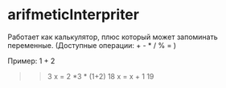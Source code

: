 # arifmeticInterpriter
Работает как калькулятор, плюс который может запоминать переменные. (Доступные операции: + - * / % = )

Пример:
1 + 2
>> 3
x = 2 *3 * (1+2)
>> 18
x = x + 1
>> 19
